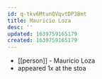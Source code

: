 ```yaml
---
id: q-tkv6MtunQVqvtDP3Bmt
title: Mauricio Loza
desc: ''
updated: 1639759165179
created: 1639759165179
---
```



- [[person]] - Mauricio Loza
- appeared 1x at the stoa

